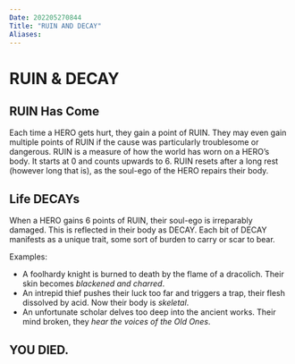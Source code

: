 ```yaml
---
Date: 202205270844
Title: "RUIN AND DECAY"
Aliases:
---
```

# RUIN & DECAY
## RUIN Has Come
Each time a HERO gets hurt, they gain a point of RUIN. They may even gain multiple points of RUIN if the cause was particularly troublesome or dangerous. RUIN is a measure of how the world has worn on a HERO’s body. It starts at 0 and counts upwards to 6. RUIN resets after a long rest (however long that is), as the soul-ego of the HERO repairs their body.

## Life DECAYs
When a HERO gains 6 points of RUIN, their soul-ego is irreparably damaged. This is reflected in their body as DECAY. Each bit of DECAY manifests as a unique trait, some sort of burden to carry or scar to bear.

Examples:
- A foolhardy knight is burned to death by the flame of a dracolich. Their skin becomes _blackened and charred_.
- An intrepid thief pushes their luck too far and triggers a trap, their flesh dissolved by acid. Now their body is _skeletal_.
- An unfortunate scholar delves too deep into the ancient works. Their mind broken, they _hear the voices of the Old Ones_.

## YOU DIED.
